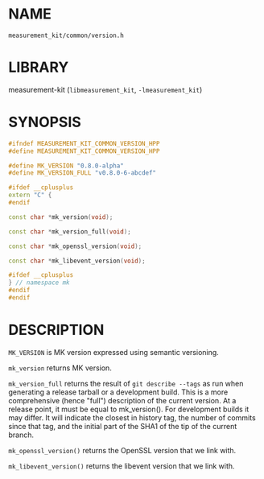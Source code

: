 # NAME

`measurement_kit/common/version.h`

# LIBRARY

measurement-kit (`libmeasurement_kit`, `-lmeasurement_kit`)

# SYNOPSIS

```C++
#ifndef MEASUREMENT_KIT_COMMON_VERSION_HPP
#define MEASUREMENT_KIT_COMMON_VERSION_HPP

#define MK_VERSION "0.8.0-alpha"
#define MK_VERSION_FULL "v0.8.0-6-abcdef"

#ifdef __cplusplus
extern "C" {
#endif

const char *mk_version(void);

const char *mk_version_full(void);

const char *mk_openssl_version(void);

const char *mk_libevent_version(void);

#ifdef __cplusplus
} // namespace mk
#endif
#endif
```

# DESCRIPTION

`MK_VERSION` is MK version expressed using semantic versioning.

`mk_version` returns MK version.

`mk_version_full` returns the result of `git describe --tags` as run when generating a release tarball or a development build. This is a more comprehensive (hence "full") description of the current version. At a release point, it must be equal to mk_version(). For development builds it may differ. It will indicate the closest in history tag, the number of commits since that tag, and the initial part of the SHA1 of the tip of the current branch.

`mk_openssl_version()` returns the OpenSSL version that we link with.

`mk_libevent_version()` returns the libevent version that we link with.

